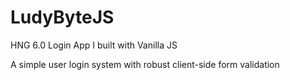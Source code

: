 # LudyByteJS
HNG 6.0 Login App I built with Vanilla JS

A simple user login system with robust client-side form validation 
